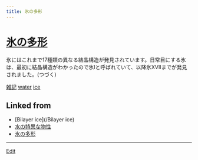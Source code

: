 ```yaml
---
title: 氷の多形
---
```

# [氷の多形](/氷の多形)

[](https://youtu.be/UFGiBKYxHlw)



氷にはこれまで17種類の異なる結晶構造が発見されています。日常目にする氷は、最初に結晶構造がわかったので氷Iと呼ばれていて、以降氷XVIIまでが発見されました。(つづく)



[雑記](/雑記) [water](/water) [ice](/ice)





## Linked from

* [Bilayer ice](/Bilayer ice)
* [水の特異な物性](/水の特異な物性)
* [氷の多形](/氷の多形)


----

[Edit](https://github.com/vitroid/vitroid.github.io/edit/master/MD/氷の多形.md)

